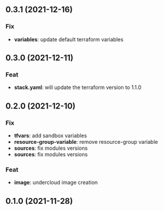 ## 0.3.1 (2021-12-16)

### Fix

- **variables**: update default terraform variables

## 0.3.0 (2021-12-11)

### Feat

- **stack.yaml**: will update the terraform version to 1.1.0

## 0.2.0 (2021-12-10)

### Fix

- **tfvars**: add sandbox variables
- **resource-group-variable**: remove resource-group variable
- **sources**: fix modules versions
- **sources**: fix modules versions

### Feat

- **image**: undercloud image creation

## 0.1.0 (2021-11-28)
